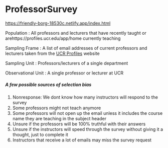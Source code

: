 # ProfessorSurvey

https://friendly-borg-18530c.netlify.app/index.html

Population
: All professors and lecturers that have recently taught or arehttps://profiles.ucr.edu/app/home currently teaching

Sampling Frame
: A list of email addresses of current professors and lecturers taken from the [UCR Profiles](https://profiles.ucr.edu/app/home) website

Sampling Unit
: Professors/lecturers of a single department

Observational Unit
: A single professor or lecturer at UCR

##### A few possible sources of selection bias
1. Nonresponse: We dont know how many instructors will respond to the survey
2. Some professors might not teach anymore
3. Some professors will not open up the email unless it includes the course name they are teaching in the subject header
4. Unsure if the professors will be 100% truthful with their answers
5. Unsure if the instructors will speed through the survey without giving it a thought, just to complete it
6. Instructors that receive a lot of emails may miss the survey request
